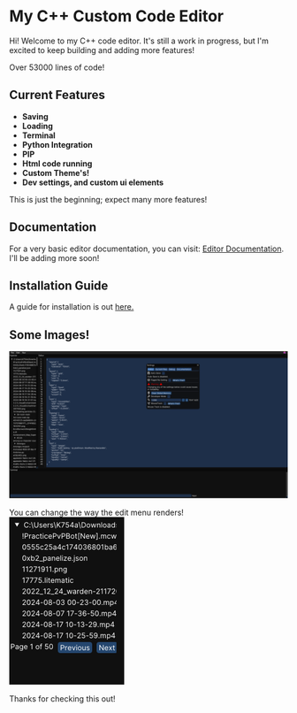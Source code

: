 # My C++ Custom Code Editor

Hi! Welcome to my C++ code editor. It's still a work in progress, but I'm excited to keep building and adding more features!

Over 53000 lines of code!

## Current Features
- **Saving**
- **Loading**
- **Terminal**
- **Python Integration**
- **PIP**
- **Html code running**
- **Custom Theme's!**
- **Dev settings, and custom ui elements**

This is just the beginning; expect many more features!

## Documentation
For a very basic editor documentation, you can visit: [Editor Documentation](https://k754a.github.io/Editor%20Documentation). I'll be adding more soon!

## Installation Guide
A guide for installation is out [here.](https://k754a.github.io/Editor%20Documentation)



## Some Images!
![ScreenShot](https://github.com/k754a/C-Custom-Code-Editor/blob/main/git%20images/Screenshot%202024-08-20%20181731.png)

You can change the way the edit menu renders!
![ScreenShot](https://github.com/k754a/C-Custom-Code-Editor/blob/main/git%20images/Screenshot%202024-08-20%20181754.png)

Thanks for checking this out!

